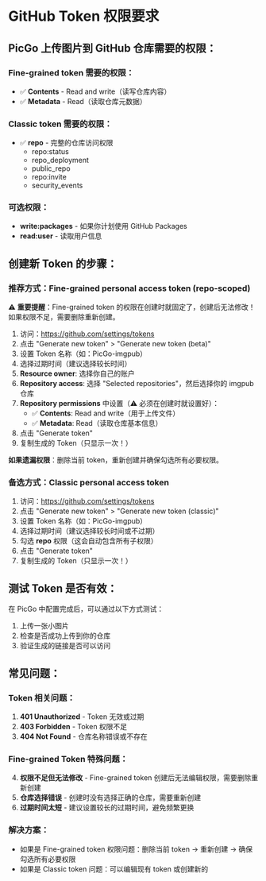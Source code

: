 # GitHub Token 权限要求

## PicGo 上传图片到 GitHub 仓库需要的权限：

### Fine-grained token 需要的权限：
- ✅ **Contents** - Read and write（读写仓库内容）
- ✅ **Metadata** - Read（读取仓库元数据）

### Classic token 需要的权限：
- ✅ **repo** - 完整的仓库访问权限
  - repo:status
  - repo_deployment
  - public_repo
  - repo:invite
  - security_events

### 可选权限：
- **write:packages** - 如果你计划使用 GitHub Packages
- **read:user** - 读取用户信息

## 创建新 Token 的步骤：

### 推荐方式：Fine-grained personal access token (repo-scoped)

⚠️ **重要提醒**：Fine-grained token 的权限在创建时就固定了，创建后无法修改！如果权限不足，需要删除重新创建。

1. 访问：https://github.com/settings/tokens
2. 点击 "Generate new token" > "Generate new token (beta)"
3. 设置 Token 名称（如：PicGo-imgpub）
4. 选择过期时间（建议选择较长时间）
5. **Resource owner**: 选择你自己的账户
6. **Repository access**: 选择 "Selected repositories"，然后选择你的 imgpub 仓库
7. **Repository permissions** 中设置（⚠️ 必须在创建时就设置好）：
   - ✅ **Contents**: Read and write（用于上传文件）
   - ✅ **Metadata**: Read（读取仓库基本信息）
8. 点击 "Generate token"
9. 复制生成的 Token（只显示一次！）

**如果遗漏权限**：删除当前 token，重新创建并确保勾选所有必要权限。

### 备选方式：Classic personal access token

1. 访问：https://github.com/settings/tokens
2. 点击 "Generate new token" > "Generate new token (classic)"
3. 设置 Token 名称（如：PicGo-imgpub）
4. 选择过期时间（建议选择较长时间或不过期）
5. 勾选 **repo** 权限（这会自动包含所有子权限）
6. 点击 "Generate token"
7. 复制生成的 Token（只显示一次！）

## 测试 Token 是否有效：

在 PicGo 中配置完成后，可以通过以下方式测试：
1. 上传一张小图片
2. 检查是否成功上传到你的仓库
3. 验证生成的链接是否可以访问

## 常见问题：

### Token 相关问题：
1. **401 Unauthorized** - Token 无效或过期
2. **403 Forbidden** - Token 权限不足
3. **404 Not Found** - 仓库名称错误或不存在

### Fine-grained Token 特殊问题：
4. **权限不足但无法修改** - Fine-grained token 创建后无法编辑权限，需要删除重新创建
5. **仓库选择错误** - 创建时没有选择正确的仓库，需要重新创建
6. **过期时间太短** - 建议设置较长的过期时间，避免频繁更换

### 解决方案：
- 如果是 Fine-grained token 权限问题：删除当前 token → 重新创建 → 确保勾选所有必要权限
- 如果是 Classic token 问题：可以编辑现有 token 或创建新的
